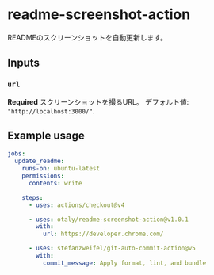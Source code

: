 # readme-screenshot-action

READMEのスクリーンショットを自動更新します。

## Inputs

### `url`

**Required** スクリーンショットを撮るURL。 デフォルト値: `"http://localhost:3000/"`.

## Example usage

```yaml
jobs:
  update_readme:
    runs-on: ubuntu-latest
    permissions:
      contents: write

    steps:
      - uses: actions/checkout@v4

      - uses: otaly/readme-screenshot-action@v1.0.1
        with:
          url: https://developer.chrome.com/

      - uses: stefanzweifel/git-auto-commit-action@v5
        with:
          commit_message: Apply format, lint, and bundle
```
